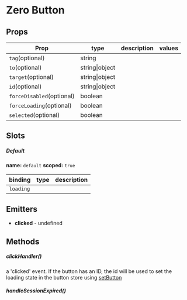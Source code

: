 
# Zero Button




## Props

| Prop | type | description | values |
| ---- | ---- | ----------- | ------ |
| `tag`<span>(optional)</span> | string |  |  |
| `to`<span>(optional)</span> | string\|object |  |  |
| `target`<span>(optional)</span> | string\|object |  |  |
| `id`<span>(optional)</span> | string\|object |  |  |
| `forceDisabled`<span>(optional)</span> | boolean |  |  |
| `forceLoading`<span>(optional)</span> | boolean |  |  |
| `selected`<span>(optional)</span> | boolean |  |  |

## Slots

##### Default


**name:** `default`  **scoped:** `true`

| binding | type | description |
| ------- | ---- | ----------- |
| `loading` |  |  |

## Emitters


 - **clicked** - undefined

## Methods

##### clickHandler()


a 'clicked' event. If the button has an ID, the id will be used to set the loading state in the button store using [setButton](/zero-core/modules/button/store.html#setbutton)

##### handleSessionExpired()

